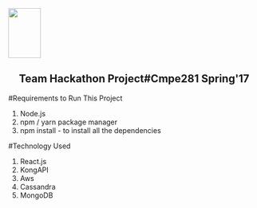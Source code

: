 <img src="http://i65.tinypic.com/1534nee.jpg" height="100" width="65">
<p align="center">
  <h2 align="center">Team Hackathon Project#Cmpe281 Spring'17</h2>
</p>


#Requirements to Run This Project

1. Node.js
2. npm / yarn package manager
3. npm install - to install all the dependencies

#Technology Used

1. React.js
2. KongAPI
3. Aws
4. Cassandra
5. MongoDB


